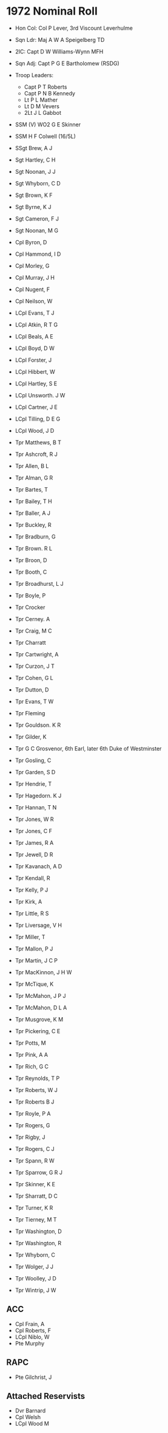 # 1972 Nominal Roll

* Hon Col: Col P Lever, 3rd Viscount Leverhulme
* Sqn Ldr: Maj A W A Speigelberg TD
* 2IC: Capt D W Williams-Wynn MFH
* Sqn Adj: Capt P G E Bartholomew (RSDG)
* Troop Leaders:
  * Capt P T Roberts
  * Capt P N B Kennedy
  * Lt P L Mather
  * Lt D M Vevers
  * 2Lt J L Gabbot

* SSM (V) WO2 G E Skinner
* SSM H F Colwell (16/5L)
* SSgt Brew, A J
* Sgt Hartley, C H
* Sgt Noonan, J J
* Sgt Whyborn, C D
* Sgt Brown, K F
* Sgt Byrne, K J
* Sgt Cameron, F J
* Sgt Noonan, M G
* Cpl Byron, D
* Cpl Hammond, I D
* Cpl Morley, G
* Cpl Murray, J H
* Cpl Nugent, F
* Cpl Neilson, W
* LCpl Evans, T J
* LCpl Atkin, R T G
* LCpl Beals, A E
* LCpl Boyd, D W
* LCpl Forster, J
* LCpl Hibbert, W
* LCpl Hartley, S E
* LCpl Unsworth. J W
* LCpl Cartner, J E
* LCpl Tilling, D E G
* LCpl Wood, J D
* Tpr Matthews, B T
* Tpr Ashcroft, R J
* Tpr Allen, B L
* Tpr Alman, G R
* Tpr Bartes, T
* Tpr Bailey, T H
* Tpr Baller, A J
* Tpr Buckley, R
* Tpr Bradburn, G
* Tpr Brown. R L
* Tpr Broon, D
* Tpr Booth, C
* Tpr Broadhurst, L J
* Tpr Boyle, P
* Tpr Crocker
* Tpr Cerney. A
* Tpr Craig, M C
* Tpr Charratt
* Tpr Cartwright, A
* Tpr Curzon, J T
* Tpr Cohen, G L
* Tpr Dutton, D
* Tpr Evans, T W
* Tpr Fleming
* Tpr Gouldson. K R
* Tpr Gilder, K
* Tpr G C Grosvenor, 6th Earl, later 6th Duke of Westminster
* Tpr Gosling, C
* Tpr Garden, S D
* Tpr Hendrie, T
* Tpr Hagedorn. K J
* Tpr Hannan, T N
* Tpr Jones, W R
* Tpr Jones, C F
* Tpr James, R A
* Tpr Jewell, D R
* Tpr Kavanach, A D
* Tpr Kendall, R
* Tpr Kelly, P J
* Tpr Kirk, A
* Tpr Little, R S
* Tpr Liversage, V H
* Tpr Miller, T
* Tpr Mallon, P J
* Tpr Martin, J C P
* Tpr MacKinnon, J H W
* Tpr McTique, K
* Tpr McMahon, J P J
* Tpr McMahon, D L A
* Tpr Musgrove, K M
* Tpr Pickering, C E
* Tpr Potts, M
* Tpr Pink, A A
* Tpr Rich, G C
* Tpr Reynolds, T P
* Tpr Roberts, W J
* Tpr Roberts B J
* Tpr Royle, P A
* Tpr Rogers, G
* Tpr Rigby, J
* Tpr Rogers, C J
* Tpr Spann, R W
* Tpr Sparrow, G R J
* Tpr Skinner, K E
* Tpr Sharratt, D C
* Tpr Turner, K R
* Tpr Tierney, M T
* Tpr Washington, D
* Tpr Washington, R
* Tpr Whyborn, C
* Tpr Wolger, J J
* Tpr Woolley, J D
* Tpr Wintrip, J W

## ACC

* Cpl Frain, A
* Cpl Roberts, F
* LCpl Niblo, W
* Pte Murphy

## RAPC

* Pte Gilchrist, J

## Attached Reservists

* Dvr Barnard
* Cpl Welsh
* LCpl Wood M
